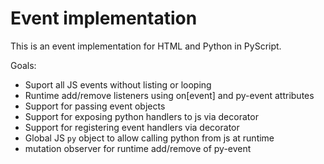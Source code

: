 # Event implementation

This is an event implementation for HTML and Python in PyScript.

Goals:
 - Suport all JS events without listing or looping
 - Runtime add/remove listeners using on[event] and py-event attributes
 - Support for passing event objects
 - Support for exposing python handlers to js via decorator
 - Support for registering event handlers via decorator
 - Global JS `py` object to allow calling python from js at runtime
 - mutation observer for runtime add/remove of py-event

